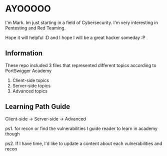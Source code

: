 # AYOOOOO
I'm Mark. Im just starting in a field of Cybersecurity.
I'm very interesting in Pentesting and Red Teaming.

Hope it will helpful :D
and I hope I will be a great hacker someday :P

## Information
These repo included 3 files that represented different topics according to PortSwigger Academy
1. Client-side topics
2. Server-side topics
3. Advanced topics

## Learning Path Guide
Client-side -> Server-side -> Advanced

ps1. for recon or find the vulnerabilities I guide reader to learn in academy though

ps2. If I have time, I'd like to update a content about each vulnerabilities and recon
